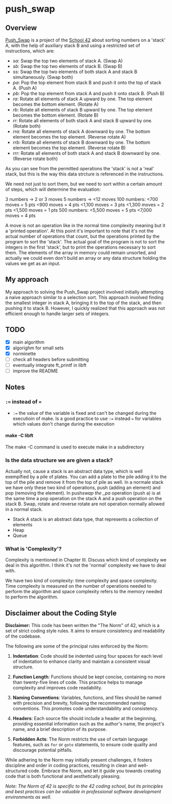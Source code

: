 # push_swap

## Overview

[Push_Swap](./en.subject.pdf) is a project of the [School 42](https://www.42berlin.de/) about sorting numbers on a 'stack' A, with the help of auxiliary stack B and using a restricted set of instructions, which are:

- _sa_: Swap the top two elements of stack A. (Swap A)
- _sb_: Swap the top two elements of stack B. (Swap B)
- _ss_: Swap the top two elements of both stack A and stack B simultaneously. (Swap both)
- _pa_: Pop the top element from stack B and push it onto the top of stack A. (Push A)
- _pb_: Pop the top element from stack A and push it onto stack B. (Push B)
- _ra_: Rotate all elements of stack A upward by one. The top element becomes the bottom element. (Rotate A)
- _rb_: Rotate all elements of stack B upward by one. The top element becomes the bottom element. (Rotate B)
- _rr_: Rotate all elements of both stack A and stack B upward by one. (Rotate both)
- _rra_: Rotate all elements of stack A downward by one. The bottom element becomes the top element. (Reverse rotate A)
- _rrb_: Rotate all elements of stack B downward by one. The bottom element becomes the top element. (Reverse rotate B)
- _rrr_: Rotate all elements of both stack A and stack B downward by one. (Reverse rotate both)

As you can see from the permitted operations the 'stack' is not a 'real' stack, but this is the way this data strcture is referenced in the instructions.

We need not just to sort them, but we need to sort within a certain amount of steps, which will determine the evaluation:

3 numbers -> 2 or 3 moves
5 numbers -> <12 moves
100 numbers:
<700 moves = 5 pts
<900 moves = 4 pts
<1,100 moves = 3 pts
<1,300 moves = 2 pts
<1,500 moves = 1 pts
500 numbers:
<5,500 moves = 5 pts
<7,000 moves = 4 pts

A move is not an operation like in the normal time complexity meaning but it a 'printed operation'.
At this point it's important to note that it's not the actual number of operations that count, but the operations printed by the program to sort the 'stack'. The actual goal of the program is not to sort the integers in the first 'stack', but to print the operations necessary to sort them. The elements of the array in memory could remain unsorted, and actually we could even don't build an array or any data structure holding the values we get as an input.

## My approach

My approach to solving the Push_Swap project involved initially attempting a naive approach similar to a selection sort. This approach involved finding the smallest integer in stack A, bringing it to the top of the stack, and then pushing it to stack B. However, I quickly realized that this approach was not efficient enough to handle larger sets of integers.

## TODO

- [x] main algorithm
- [x] algorighm for small sets
- [x] norminette
- [ ] check all headers before submitting
- [ ] eventually integrate ft_printf in libft
- [ ] improve the README

## Notes

### `:=` instead of `=`

- `:=` the value of the variable is fixed and can't be changed during the executioin of make. Is a good practice to use `:=` instead `=` for variables which values don't change during the execution

#### make -C libft

The make -C command is used to execute make in a subdirectory

### Is the data structure we are given a stack?

Actually not, cause a stack is an abstract data type, which is well exemplfied by a pile of plates. You can add a plate to the pile adding it to the top of the pile and remove it from the top of pile as well. In a normale stack we have only these two kind of operations, push (adding an element) and pop (removing the element). In push*swap the \_pa* operation (push a) is at the same time a pop operation on the stack A and a push operation on the stack B. Swap, rotate and reverse rotate are not operation normally allowed in a normal stack.

- Stack
  A stack is an abstract data type, that represents a collection of elements
- Heap
- Queue

### What is 'Complexity'?

Complexity is mentioned in Chapter III. Discuss which kind of complexity we deal in this algorithm. I think it's not the 'normal' complexity we have to deal with.

We have two kind of complexity: time complexity and space complexity. Time complexity is measured on the number of operations needed to perform the algorithm and space complexity refers to the memory needed to perform the algorithm.

## Disclaimer about the Coding Style

**Disclaimer:** This code has been written the "The Norm" of 42, which is a set of strict coding style rules. It aims to ensure consistency and readability of the codebase.

The following are some of the principal rules enforced by the Norm:

1. **Indentation**: Code should be indented using four spaces for each level of indentation to enhance clarity and maintain a consistent visual structure.

2. **Function Length**: Functions should be kept concise, containing no more than twenty-five lines of code. This practice helps to manage complexity and improves code readability.

3. **Naming Conventions**: Variables, functions, and files should be named with precision and brevity, following the recommended naming conventions. This promotes code understandability and consistency.

4. **Headers**: Each source file should include a header at the beginning, providing essential information such as the author's name, the project's name, and a brief description of its purpose.

5. **Forbidden Acts**: The Norm restricts the use of certain language features, such as `for` or `goto` statements, to ensure code quality and discourage potential pitfalls.

While adhering to the Norm may initially present challenges, it fosters discipline and order in coding practices, resulting in clean and well-structured code. Embrace the Norm, and let it guide you towards creating code that is both functional and aesthetically pleasing.

_Note: The Norm of 42 is specific to the 42 coding school, but its principles and best practices can be valuable in professional software development environments as well._
